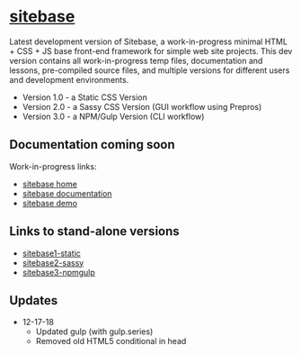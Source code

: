 # [sitebase](https://kccnma.github.io/sitebase/ "Sitebase Demo")

Latest development version of Sitebase, a work-in-progress minimal HTML + CSS + JS base front-end framework for simple web site projects. This dev version contains all work-in-progress temp files, documentation and lessons, pre-compiled source files, and multiple versions for different users and development environments.

- Version 1.0 - a Static CSS Version
- Version 2.0 - a Sassy CSS Version (GUI workflow using Prepros)
- Version 3.0 - a NPM/Gulp Version (CLI workflow)

## Documentation coming soon

Work-in-progress links:

- [sitebase home](https://kccnma.github.io/sitebase/ "Sitebase Home")
- [sitebase documentation](https://kccnma.github.io/sitebase/documentation.html "Sitebase Docs (incomplete)")
- [sitebase demo](https://kccnma.github.io/sitebase/versions/sitebase1/ "Sitebase Home")

## Links to stand-alone versions

- [sitebase1-static](https://github.com/kccnma/sitebase1-static)
- [sitebase2-sassy](https://github.com/kccnma/sitebase2-sassy)
- [sitebase3-npmgulp](https://github.com/kccnma/sitebase3-npmgulp)

## Updates

- 12-17-18
  - Updated gulp (with gulp.series)
  - Removed old HTML5 conditional in head
